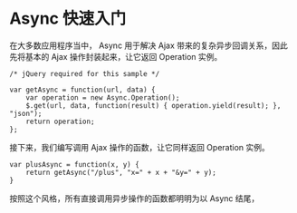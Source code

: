 # Async 快速入门

在大多数应用程序当中， Async 用于解决 Ajax 带来的复杂异步回调关系，因此先将基本的 Ajax 操作封装起来，让它返回 Operation 实例。

	/* jQuery required for this sample */
	
	var getAsync = function(url, data) {
		var operation = new Async.Operation();
		$.get(url, data, function(result) { operation.yield(result); }, "json");
		return operation;
	};

接下来，我们编写调用 Ajax 操作的函数，让它同样返回 Operation 实例。

	var plusAsync = function(x, y) {
		return getAsync("/plus", "x=" + x + "&y=" + y);
	}
	
按照这个风格，所有直接调用异步操作的函数都明明为以 Async 结尾，